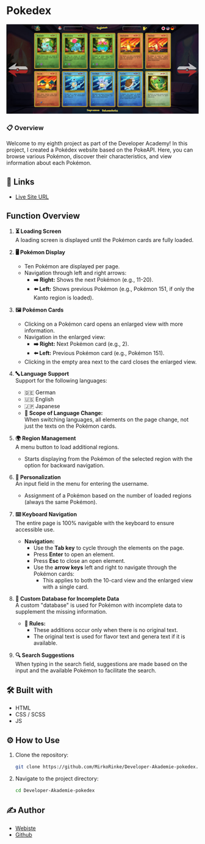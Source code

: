 #  Pokedex

![](https://github.com/MirkoRinke/Developer-Akademie-pokedex/blob/main/preview.jpg)


### 📋 Overview

Welcome to my eighth project as part of the Developer Academy! In this project, I created a Pokédex website based on the PokeAPI. Here, you can browse various Pokémon, discover their characteristics, and view information about each Pokémon.

## 🔗 Links

- [Live Site URL](https://papaya-mandazi-4e17d6.netlify.app/)

## Function Overview

1. **⏳ Loading Screen**  
   A loading screen is displayed until the Pokémon cards are fully loaded.

2. **🖥️ Pokémon Display**  
   - Ten Pokémon are displayed per page.  
   - Navigation through left and right arrows:  
     - **➡️ Right:** Shows the next Pokémon (e.g., 11-20).  
     - **⬅️ Left:** Shows previous Pokémon (e.g., Pokémon 151, if only the Kanto region is loaded).

3. **🖼️ Pokémon Cards**  
   - Clicking on a Pokémon card opens an enlarged view with more information.  
   - Navigation in the enlarged view:  
     - **➡️ Right:** Next Pokémon card (e.g., 2).  
     - **⬅️ Left:** Previous Pokémon card (e.g., Pokémon 151).  
   - Clicking in the empty area next to the card closes the enlarged view.

4. **🔤 Language Support**  
   Support for the following languages:  
   - 🇩🇪 German  
   - 🇺🇸 English  
   - 🇯🇵 Japanese  
   - **🔄 Scope of Language Change:**  
     When switching languages, all elements on the page change, not just the texts on the Pokémon cards.

5. **🌍 Region Management**  
   A menu button to load additional regions.  
   - Starts displaying from the Pokémon of the selected region with the option for backward navigation.

6. **👤 Personalization**  
   An input field in the menu for entering the username.  
   - Assignment of a Pokémon based on the number of loaded regions (always the same Pokémon).

7. **⌨️ Keyboard Navigation**  
   The entire page is 100% navigable with the keyboard to ensure accessible use.  
   - **Navigation:**  
     - Use the **Tab key** to cycle through the elements on the page.  
     - Press **Enter** to open an element.  
     - Press **Esc** to close an open element.  
     - Use the **arrow keys** left and right to navigate through the Pokémon cards:  
       - This applies to both the 10-card view and the enlarged view with a single card.

8. **📜 Custom Database for Incomplete Data**  
   A custom "database" is used for Pokémon with incomplete data to supplement the missing information.  
   - **📃 Rules:**  
     - These additions occur only when there is no original text.  
     - The original text is used for flavor text and genera text if it is available.

9. **🔍 Search Suggestions**  
   When typing in the search field, suggestions are made based on the input and the available Pokémon to facilitate the search.


## 🛠️ Built with

- HTML
- CSS / SCSS
- JS

## ⚙️ How to Use

1. Clone the repository:
   ```bash
   git clone https://github.com/MirkoRinke/Developer-Akademie-pokedex.git
   ```

2. Navigate to the project directory:
   ```bash
   cd Developer-Akademie-pokedex
   ```

## ✍️ Author

 - [Webiste](https://mirkorinke.dev)
 - [Github](https://github.com/MirkoRinke)
